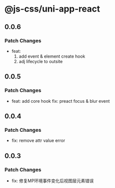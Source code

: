 # @js-css/uni-app-react

## 0.0.6

### Patch Changes

- feat:
  1. add event & element create hook
  2. adj lifecycle to outsite

## 0.0.5

### Patch Changes

- feat: add core hook
  fix: preact focus & blur event

## 0.0.4

### Patch Changes

- fix: remove attr value error

## 0.0.3

### Patch Changes

- fix: 修复MP环境事件变化后视图层元素错误
